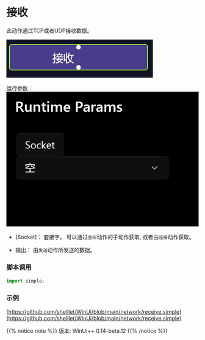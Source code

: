 # 接收 
此动作通过TCP或者UDP接收数据。

![action](./images/05.png 'size=90%')


运行参数：
![param](./images/06.png 'size=90%')


* [Socket]： 套接字， 可以通过`监听`动作的子动作获取, 或者由`连接`动作获取。

* 输出： 由`发送`动作所发送的数据。


### 脚本调用

```python
import simple;

```

### 示例

[https://github.com/shelllet/WinUi/blob/main/network/receive.simple](https://github.com/shelllet/WinUi/blob/main/network/receive.simple)


{{% notice note %}}
版本: WinUi++ 0.14-beta.12 
{{% /notice %}}